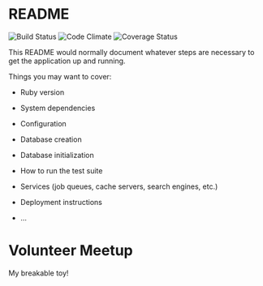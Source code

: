 # README
![Build Status](https://codeship.com/projects/89e15750-75d7-0134-cb26-02a0cff8dcbf/status?branch=master)
![Code Climate](https://codeclimate.com/github/fjlanasa/volunteer-meetup.png)
![Coverage Status](https://coveralls.io/repos/fjlanasa/volunteer-meetup/badge.png)


This README would normally document whatever steps are necessary to get the
application up and running.

Things you may want to cover:

* Ruby version

* System dependencies

* Configuration

* Database creation

* Database initialization

* How to run the test suite

* Services (job queues, cache servers, search engines, etc.)

* Deployment instructions

* ...
# Volunteer Meetup
My breakable toy!
